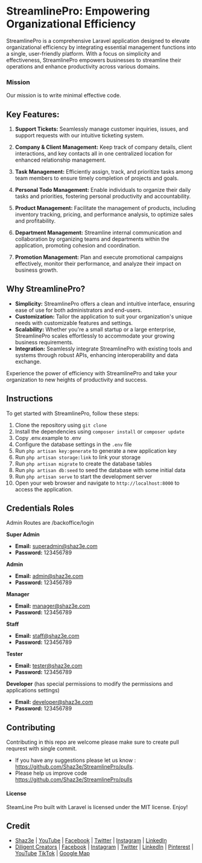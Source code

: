 # StreamlinePro: Empowering Organizational Efficiency

StreamlinePro is a comprehensive Laravel application designed to elevate organizational efficiency by integrating essential management functions into a single, user-friendly platform. With a focus on simplicity and effectiveness, StreamlinePro empowers businesses to streamline their operations and enhance productivity across various domains.

### Mission

Our mission is to write minimal effective code.

## Key Features:

1. **Support Tickets:** Seamlessly manage customer inquiries, issues, and support requests with our intuitive ticketing system.
2. **Company & Client Management:** Keep track of company details, client interactions, and key contacts all in one centralized location for enhanced relationship management.

3. **Task Management:** Efficiently assign, track, and prioritize tasks among team members to ensure timely completion of projects and goals.

4. **Personal Todo Management:** Enable individuals to organize their daily tasks and priorities, fostering personal productivity and accountability.

5. **Product Management:** Facilitate the management of products, including inventory tracking, pricing, and performance analysis, to optimize sales and profitability.

6. **Department Management:** Streamline internal communication and collaboration by organizing teams and departments within the application, promoting cohesion and coordination.

7. **Promotion Management:** Plan and execute promotional campaigns effectively, monitor their performance, and analyze their impact on business growth.

## Why StreamlinePro?

-   **Simplicity:** StreamlinePro offers a clean and intuitive interface, ensuring ease of use for both administrators and end-users.
-   **Customization:** Tailor the application to suit your organization's unique needs with customizable features and settings.
-   **Scalability:** Whether you're a small startup or a large enterprise, StreamlinePro scales effortlessly to accommodate your growing business requirements.
-   **Integration:** Seamlessly integrate StreamlinePro with existing tools and systems through robust APIs, enhancing interoperability and data exchange.

Experience the power of efficiency with StreamlinePro and take your organization to new heights of productivity and success.

## Instructions

To get started with StreamlinePro, follow these steps:

1.  Clone the repository using `git clone`
2.  Install the dependencies using `composer install` or `composer update`
3.  Copy .env.example to .env
4.  Configure the database settings in the `.env` file
5.  Run `php artisan key:generate` to generate a new application key
6.  Run `php artisan storage:link` to link your storage
7.  Run `php artisan migrate` to create the database tables
8.  Run `php artisan db:seed` to seed the database with some initial data
9.  Run `php artisan serve` to start the development server
10. Open your web browser and navigate to `http://localhost:8000` to access the
    application.

## Credentials Roles

Admin Routes are /backoffice/login

**Super Admin**

-   **Email:** superadmin@shaz3e.com
-   **Password:** 123456789

**Admin**

-   **Email:** admin@shaz3e.com
-   **Password:** 123456789

**Manager**

-   **Email:** manager@shaz3e.com
-   **Password:** 123456789

**Staff**

-   **Email:** staff@shaz3e.com
-   **Password:** 123456789

**Tester**

-   **Email:** tester@shaz3e.com
-   **Password:** 123456789

**Developer** (has special permissions to modify the permissions and applications settings)

-   **Email:** developer@shaz3e.com
-   **Password:** 123456789

## Contributing

Contributing in this repo are welcome please make sure to create pull requrest with single commit.

-   If you have any suggestions please let us know : https://github.com/Shaz3e/StreamlinePro/pulls.
-   Please help us improve code https://github.com/Shaz3e/StreamlinePro/pulls

#### License

SteamLine Pro built with Laravel is licensed under the MIT license. Enjoy!

## Credit

-   [Shaz3e](https://www.shaz3e.com) | [YouTube](https://www.youtube.com/@shaz3e) | [Facebook](https://www.facebook.com/shaz3e) | [Twitter](https://twitter.com/shaz3e) | [Instagram](https://www.instagram.com/shaz3e) | [LinkedIn](https://www.linkedin.com/in/shaz3e/)
-   [Diligent Creators](https://www.diligentcreators.com) | [Facebook](https://www.facebook.com/diligentcreators) | [Instagram](https://www.instagram.com/diligentcreators/) | [Twitter](https://twitter.com/diligentcreator) | [LinkedIn](https://www.linkedin.com/company/diligentcreators/) | [Pinterest](https://www.pinterest.com/DiligentCreators/) | [YouTube](https://www.youtube.com/@diligentcreator) [TikTok](https://www.tiktok.com/@diligentcreators) | [Google Map](https://g.page/diligentcreators)
